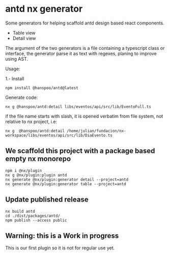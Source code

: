 # antd nx generator

Some generators for helping scaffold antd design based react components.

- Table view
- Detail view

The argument of the two generators is a file containing a typescript class or interface, the generator parse it as text
with regexes, planing to improve using AST.

Usage:

1.- Install

```
npm install @hanspoo/antd@latest
```

Generate code:

```
nx g @hanspoo/antd:detail libs/eventos/api/src/lib/EventoFull.ts
```

if the file name starts with slash, it is opened verbatim from file system, not relative to nx project, i.e:

```
nx g  @hanspoo/antd:detail /home/julian/fundacion/nx-workspace/libs/eventos/api/src/lib/DiaEvento.ts
```

## We scaffold this project with a package based empty nx monorepo

```
npm i @nx/plugin
nx g @nx/plugin:plugin antd
nx generate @nx/plugin:generator detail --project=antd
nx generate @nx/plugin:generator table --project=antd
```

## Update published release

```
nx build antd
cd ./dist/packages/antd/
npm publish --access public
```

## Warning: this is a Work in progress

This is our first plugin so it is not for regular use yet.
